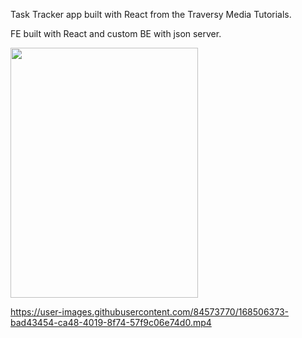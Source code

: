 Task Tracker app built with React from the Traversy Media Tutorials. 

FE built with React and custom BE with json server.

<img src="https://user-images.githubusercontent.com/84573770/168506476-8d7fe772-b791-4a84-8759-5534ab8d7ae5.gif" width="300" height="400">



https://user-images.githubusercontent.com/84573770/168506373-bad43454-ca48-4019-8f74-57f9c06e74d0.mp4


